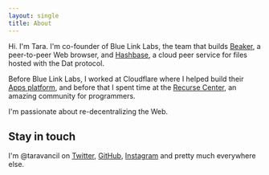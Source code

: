 ```yaml
---
layout: single
title: About
---
```


Hi. I'm Tara. I'm co-founder of Blue Link Labs, the team that builds [Beaker](https://beakerbrowser.com),
a peer-to-peer Web browser, and [Hashbase](https://hashbase.io),
a cloud peer service for files hosted with the Dat protocol.

Before Blue Link Labs, I worked at Cloudflare where I helped build their [Apps platform](https://cloudflare.com/apps/), and before that I spent time at the [Recurse Center](https://recurse.com), an amazing community for programmers.

I'm passionate about re-decentralizing the Web.

## Stay in touch

I'm @taravancil on [Twitter](https://twitter.com/taravancil), [GitHub](https://github.com/taravancil), [Instagram](https://instagram.com/taravancil) and pretty much everywhere else.

